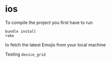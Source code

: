 # ios

To compile the project you first have to run

```
bundle install
rake
```

to fetch the latest Emojis from your local machine


Testing `device_grid`
